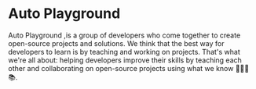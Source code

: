 # Auto Playground

Auto Playground ,is a group of developers who come together to create open-source projects and solutions. We think that the best way for developers to learn is by teaching and working on projects. That's what we're all about: helping developers improve their skills by teaching each other and collaborating on open-source projects using what we know 🚀👨‍💻📚.
